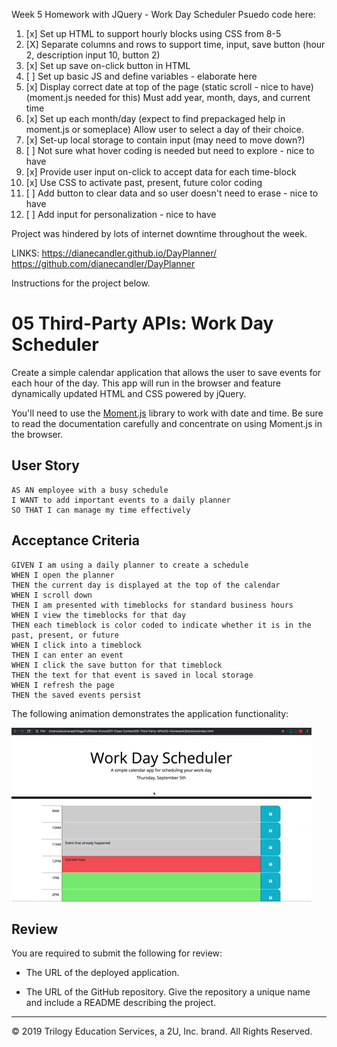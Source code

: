 Week 5 Homework with JQuery  - Work Day Scheduler
Psuedo code here:
1. [x] Set up HTML to support hourly blocks using CSS from 8-5
2. [X] Separate columns and rows to support time, input, save button
       (hour 2, description input 10, button 2)
3. [x] Set up save on-click button in HTML
4. [ ] Set up basic JS and define variables - elaborate here
5. [x] Display correct date at top of the page 
        (static scroll   - nice to have)  
        (moment.js needed for this)
        Must add year, month, days, and current time
6. [x] Set up each month/day (expect to find prepackaged help 
        in  moment.js or someplace) Allow user to select a day of their choice.
7. [x] Set-up local storage to contain input (may need to 
        move down?)
8. [ ] Not sure what hover coding is needed but 
        need to explore - nice to have
9. [x] Provide user input on-click to accept data for 
        each time-block
10. [x] Use CSS to activate past, present, future color coding
11. [ ] Add button to clear data and so user doesn't need to 
        erase - nice to have
12. [ ] Add input for personalization - nice to have

Project was hindered by lots of internet downtime throughout the week. 

LINKS:  https://dianecandler.github.io/DayPlanner/
https://github.com/dianecandler/DayPlanner


Instructions for the project below.
# 05 Third-Party APIs: Work Day Scheduler

Create a simple calendar application that allows the user to save events for each hour of the day. This app will run in the browser and feature dynamically updated HTML and CSS powered by jQuery.

You'll need to use the [Moment.js](https://momentjs.com/) library to work with date and time. Be sure to read the documentation carefully and concentrate on using Moment.js in the browser.

## User Story

```
AS AN employee with a busy schedule
I WANT to add important events to a daily planner
SO THAT I can manage my time effectively
```

## Acceptance Criteria

```
GIVEN I am using a daily planner to create a schedule
WHEN I open the planner
THEN the current day is displayed at the top of the calendar
WHEN I scroll down
THEN I am presented with timeblocks for standard business hours
WHEN I view the timeblocks for that day
THEN each timeblock is color coded to indicate whether it is in the past, present, or future
WHEN I click into a timeblock
THEN I can enter an event
WHEN I click the save button for that timeblock
THEN the text for that event is saved in local storage
WHEN I refresh the page
THEN the saved events persist
```

The following animation demonstrates the application functionality:

![day planner demo](./Assets/05-third-party-apis-homework-demo.gif)

## Review

You are required to submit the following for review:

* The URL of the deployed application.

* The URL of the GitHub repository. Give the repository a unique name and include a README describing the project.

- - -
© 2019 Trilogy Education Services, a 2U, Inc. brand. All Rights Reserved.

